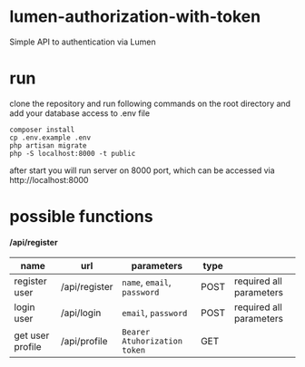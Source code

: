 # lumen-authorization-with-token
Simple API to authentication via Lumen

# run
clone the repository and run following commands on the root directory and add your database access to .env file
```
composer install
cp .env.example .env
php artisan migrate
php -S localhost:8000 -t public
```
after start you will run server on 8000 port, which can be accessed via http://localhost:8000


# possible functions

#### /api/register

|name |url| parameters | type | |  
| --- | --- | --- | --- | --- |
| register user |/api/register| `name`, `email`, `password` | POST | required all parameters  |
|login user |/api/login| `email`, `password`| POST | required all parameters |
|get user profile |/api/profile | `Bearer Atuhorization token`| GET || 

